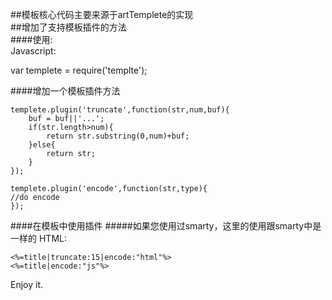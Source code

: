 ##模板核心代码主要来源于artTemplete的实现  
##增加了支持模板插件的方法  
####使用:  
Javascript:   

var templete = require('templte');

####增加一个模板插件方法
```
templete.plugin('truncate',function(str,num,buf){   
    buf = buf||'...';   
    if(str.length>num){   
        return str.substring(0,num)+buf;   
    }else{  
        return str;  
    }   
});  

templete.plugin('encode',function(str,type){
//do encode
}); 
```

####在模板中使用插件
#####如果您使用过smarty，这里的使用跟smarty中是一样的
HTML:
``` 
<%=title|truncate:15|encode:"html"%>    
<%=title|encode:"js"%>  
```
Enjoy it.  
